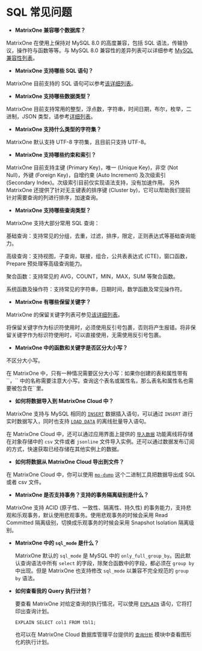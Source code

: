 # **SQL 常见问题**

* **MatrixOne 兼容哪个数据库？**

MatrixOne 在使用上保持对 MySQL 8.0 的高度兼容，包括 SQL 语法，传输协议，操作符与函数等等。与 MySQL 8.0 兼容性的差异列表可以详细参考 [MySQL 兼容性列表](../Overview/mysql-compatibility.md)。

* **MatrixOne 支持哪些 SQL 语句？**

MatrixOne 目前支持的 SQL 语句可以参考[该详细列表](../Reference/SQL-Reference/SQL-Type.md)。

* **MatrixOne 支持哪些数据类型？**

MatrixOne 目前支持常用的整型，浮点数，字符串，时间日期，布尔，枚举，二进制，JSON 类型，请参考[详细列表](../Reference/Data-Types/data-types.md)。

* **MatrixOne 支持什么类型的字符集？**

MatrixOne 默认支持 UTF-8 字符集，且目前只支持 UTF-8。

* **MatrixOne 支持哪些约束和索引？**

MatrixOne 目前支持主键 (Primary Key)，唯一 (Unique Key)，非空 (Not Null)，外键 (Foreign Key)，自增约束 (Auto Increment) 及次级索引 (Secondary Index)。次级索引目前仅实现语法支持，没有加速作用。
另外 MatrixOne 还提供了针对无主键表的排序键 (Cluster by)，它可以帮助我们提前针对需要查询的列进行排序，加速查询。

* **MatrixOne 支持哪些查询类型？**

MatrixOne 支持大部分常用 SQL 查询：

基础查询：支持常见的分组，去重，过滤，排序，限定，正则表达式等基础查询能力。

高级查询：支持视图，子查询，联接，组合，公共表表达式 (CTE)，窗口函数，Prepare 预处理等高级查询能力。

聚合函数：支持常见的 AVG，COUNT，MIN，MAX，SUM 等聚合函数。

系统函数及操作符：支持常见的字符串，日期时间，数学函数及常见操作符。

* **MatrixOne 有哪些保留关键字？**

MatrixOne 的保留关键字列表可参见[该详细列表](../Reference/Language-Structure/keywords.md)。

将保留关键字作为标识符使用时，必须使用反引号包裹，否则将产生报错。将非保留关键字作为标识符使用时，可以直接使用，无需使用反引号包裹。

* **MatrixOne 中的函数和关键字是否区分大小写？**

不区分大小写。

在 MatrixOne 中，只有一种情况需要区分大小写：如果你创建的表和属性带有 \`\`，\`\` 中的名称需要注意大小写。查询这个表名或属性名，那么表名和属性名也需要被包含在\`\`里。

* **如何将数据导入到 MatrixOne Cloud 中？**

MatrixOne 支持与 MySQL 相同的 [`INSERT`](../App-Develop/import-data/insert-data.md) 数据插入语句，可以通过 `INSERT` 进行实时数据写入，同时也支持 [`LOAD DATA`](../App-Develop/import-data/bulk-load/bulk-load-overview.md) 的离线批量导入语句。

在 MatrixOne Cloud 中，还可以通过应用界面上提供的 [`导入数据`](../App-Develop/import-data/bulk-load/load-s3.md) 功能离线将存储在对象存储中的 `csv` 文件或者 `jsonline` 文件导入实例。还可以通过数据发布订阅的方式，快速获取已经存储在其他实例上的数据。

* **如何将数据从 MatrixOne Cloud 导出到文件？**

在 MatrixOne Cloud 中，你可以使用 [`mo-dump`](../App-Develop/export-data/modump.md) 这个二进制工具把数据导出成 SQL 或者 csv 文件。

* **MatrixOne 是否支持事务？支持的事务隔离级别是什么？**

MatrixOne 支持 ACID (原子性、一致性、隔离性、持久性) 的事务能力，支持悲观和乐观事务，默认使用悲观事务。使用悲观事务的时候会采用 Read Committed 隔离级别，切换成乐观事务的时候会采用 Snapshot Isolation 隔离级别。

* **MatrixOne 中的 `sql_mode` 是什么？**

  MatrixOne 默认的 `sql_mode` 是 MySQL 中的 `only_full_group_by`。因此默认查询语法中所有 `select` 的字段，除聚合函数中的字段，都必须在 `group by` 中出现。但是 MatrixOne 也支持修改 `sql_mode` 以兼容不完全规范的 `group by` 语法。

* **如何查看我的 Query 执行计划？**

  要查看 MatrixOne 对给定查询的执行情况，可以使用 [`EXPLAIN`](../Reference/SQL-Reference/Other/Explain/explain.md) 语句，它将打印出查询计划。

  ```
  EXPLAIN SELECT col1 FROM tbl1;
  ```

  也可以在 MatrixOne Cloud 数据库管理平台提供的 [`查询分析`](../Data-Explore/query-anlysis/query_profile.md) 模块中查看图形化的执行计划。
